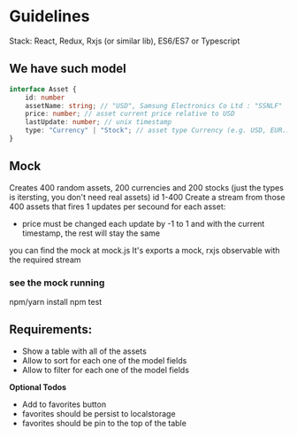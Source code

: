 # Guidelines

Stack: React, Redux, Rxjs (or similar  lib), ES6/ES7 or Typescript

## We have such model

```typescript
interface Asset {
	id: number
	assetName: string; // "USD", Samsung Electronics Co Ltd : "SSNLF"
	price: number; // asset current price relative to USD
	lastUpdate: number; // unix timestamp
	type: "Currency" | "Stock"; // asset type Currency (e.g. USD, EUR...) or Stock (Samsung, Google)
}
```

## Mock 

Creates 400 random assets, 200 currencies and 200 stocks (just the types is itersting, you don't need real assets) id 1-400
Create a stream from those 400 assets that fires 1 updates per secound for each asset:
* price must be changed each update by -1 to 1 and with the current timestamp, the rest will stay the same

you can find the mock at mock.js
It's exports a mock, rxjs observable with the required stream

### see the mock running

npm/yarn install
npm test

## Requirements:

* Show a table with all of the assets
* Allow to sort for each one of the model fields
* Allow to filter for each one of the model fields

**Optional Todos**

* Add to favorites button
* favorites should be persist  to localstorage
* favorites should be pin to the top of the table

